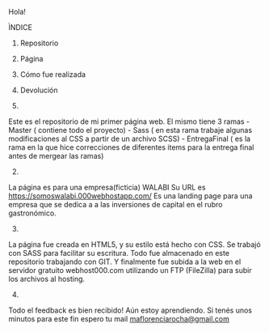 Hola! 

ÌNDICE
1. Repositorio
2. Página
3. Cómo fue realizada
4. Devolución

1.
Este es el repositorio de mi primer página web.
El mismo tiene 3 ramas
    - Master ( contiene todo el proyecto)
    - Sass ( en esta rama trabaje algunas modificaciones al CSS a partir de un archivo SCSS)
    - EntregaFinal ( es la rama en la que hice correcciones de diferentes items para la entrega final antes de mergear las ramas)
    
2.  
La página es para una empresa(ficticia) WALABI
Su URL es https://somoswalabi.000webhostapp.com/
Es una landing page para una empresa que se dedica a a las inversiones de capital en el rubro gastronómico.

3.
La página fue creada en HTML5, y su estilo está hecho con CSS. Se trabajó con SASS para facilitar su escritura. 
Todo fue almacenado en este repositorio trabajando con GIT. 
Y finalmente fue subida a la web en el servidor gratuito webhost000.com utilizando un FTP (FileZilla) para subir los archivos al hosting. 

4. 
Todo el feedback es bien recibido! Aún estoy aprendiendo. 
Si tenés unos minutos para este fin espero tu mail
maflorenciarocha@gmail.com


